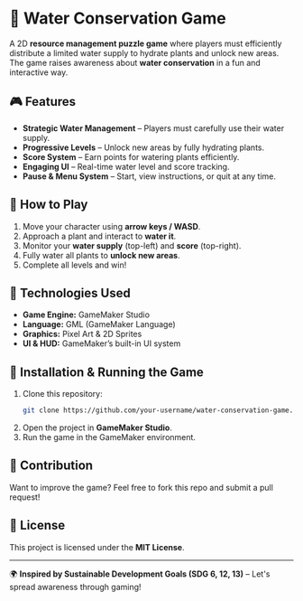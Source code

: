 # 🌱 Water Conservation Game

A 2D **resource management puzzle game** where players must efficiently distribute a limited water supply to hydrate plants and unlock new areas. The game raises awareness about **water conservation** in a fun and interactive way.

## 🎮 Features
- **Strategic Water Management** – Players must carefully use their water supply.
- **Progressive Levels** – Unlock new areas by fully hydrating plants.
- **Score System** – Earn points for watering plants efficiently.
- **Engaging UI** – Real-time water level and score tracking.
- **Pause & Menu System** – Start, view instructions, or quit at any time.

## 🚀 How to Play
1. Move your character using **arrow keys / WASD**.
2. Approach a plant and interact to **water it**.
3. Monitor your **water supply** (top-left) and **score** (top-right).
4. Fully water all plants to **unlock new areas**.
5. Complete all levels and win!

## 🔧 Technologies Used
- **Game Engine:** GameMaker Studio
- **Language:** GML (GameMaker Language)
- **Graphics:** Pixel Art & 2D Sprites
- **UI & HUD:** GameMaker’s built-in UI system

## 📌 Installation & Running the Game
1. Clone this repository:
   ```bash
   git clone https://github.com/your-username/water-conservation-game.git
   ```
2. Open the project in **GameMaker Studio**.
3. Run the game in the GameMaker environment.

## 🎯 Contribution
Want to improve the game? Feel free to fork this repo and submit a pull request!

## 📜 License
This project is licensed under the **MIT License**.

---

🌍 **Inspired by Sustainable Development Goals (SDG 6, 12, 13)** – Let's spread awareness through gaming!
